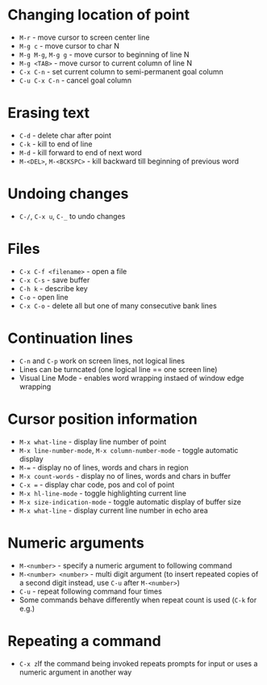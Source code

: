 # Changing location of point
* `M-r` - move cursor to screen center line
* `M-g c` - move cursor to char N
* `M-g M-g`, `M-g g` - move cursor to beginning of line N
* `M-g <TAB>` - move cursor to current column of line N
* `C-x C-n` - set current column to semi-permanent goal column
* `C-u C-x C-n` - cancel goal column
# Erasing text
* `C-d` - delete char after point
* `C-k` - kill to end of line
* `M-d` - kill forward to end of next word
* `M-<DEL>`, `M-<BCKSPC>` - kill backward till beginning of previous word
# Undoing changes
* `C-/`, `C-x u`, `C-_` to undo changes
# Files
* `C-x C-f <filename>` - open a file
* `C-x C-s` - save buffer
* `C-h k` - describe key
* `C-o` - open line
* `C-x C-o` - delete all but one of many consecutive bank lines
# Continuation lines
* `C-n` and `C-p` work on screen lines, not logical lines
* Lines can be turncated (one logical line == one screen line)
* Visual Line Mode - enables word wrapping instaed of window edge wrapping
# Cursor position information
* `M-x what-line` - display line number of point
* `M-x line-number-mode`, `M-x column-number-mode` - toggle automatic display
* `M-=` - display no of lines, words and chars in region
* `M-x count-words` - display no of lines, words and chars in buffer
* `C-x =` - display char code, pos and col of point
* `M-x hl-line-mode` - toggle highlighting current line
* `M-x size-indication-mode` - toggle automatic display of buffer size
* `M-x what-line` - display current line number in echo area
# Numeric arguments
* `M-<number>` - specify a numeric argument to following command
* `M-<number> <number>` - multi digit argument (to insert repeated copies of a
  second digit instead, use `C-u` after `M-<number>`)
* `C-u` - repeat following command four times
* Some commands behave differently when repeat count is used (`C-k` for e.g.)
# Repeating a command
* `C-x z`If the command being invoked repeats prompts for input or uses a
  numeric  argument in another way